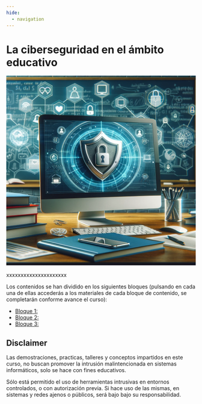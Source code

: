 ```yaml
---
hide:
  - navigation
---
```


# La ciberseguridad en el ámbito educativo

<p align="center">
  <img src="assets/ciberseguridad_ambito_educativo.png" alt="Cover Hacking ético">
</p>

xxxxxxxxxxxxxxxxxxxxx

Los contenidos se han dividido en los siguientes bloques (pulsando en cada una de ellas accederás a los materiales de cada bloque de contenido, se completarán conforme avance el curso):

- [Bloque 1: ](bloque1.md)
- [Bloque 2: ](bloque2.md)
- [Bloque 3: ](bloque3.md)


## Disclaimer

Las demostraciones, practicas, talleres y conceptos impartidos en este curso, no buscan promover la intrusión malintencionada en sistemas informáticos, solo se hace con fines educativos.

Sólo está permitido el uso de herramientas intrusivas en entornos controlados, o con autorización previa. Si hace uso de las mismas, en sistemas y redes ajenos o públicos, será bajo bajo su responsabilidad.
